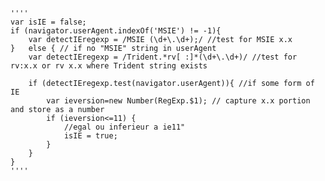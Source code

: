     ''''
    var isIE = false;
    if (navigator.userAgent.indexOf('MSIE') != -1){
        var detectIEregexp = /MSIE (\d+\.\d+);/ //test for MSIE x.x
    }   else { // if no "MSIE" string in userAgent
        var detectIEregexp = /Trident.*rv[ :]*(\d+\.\d+)/ //test for rv:x.x or rv x.x where Trident string exists

        if (detectIEregexp.test(navigator.userAgent)){ //if some form of IE
            var ieversion=new Number(RegExp.$1); // capture x.x portion and store as a number
            if (ieversion<=11) {
                //egal ou inferieur a ie11"
                isIE = true;
            }
        }
    }
    ''''
